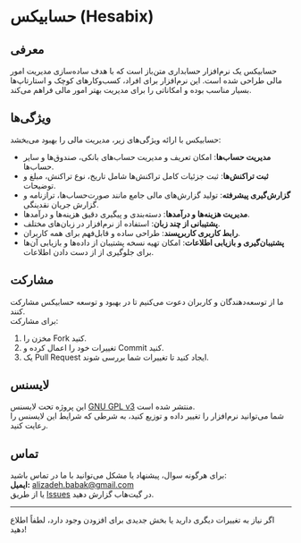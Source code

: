 # حسابیکس (Hesabix)

## معرفی
حسابیکس یک نرم‌افزار حسابداری متن‌باز است که با هدف ساده‌سازی مدیریت امور مالی طراحی شده است. این نرم‌افزار برای افراد، کسب‌وکارهای کوچک و استارتاپ‌ها بسیار مناسب بوده و امکاناتی را برای مدیریت بهتر امور مالی فراهم می‌کند. 

## ویژگی‌ها
حسابیکس با ارائه ویژگی‌های زیر، مدیریت مالی را بهبود می‌بخشد:
- **مدیریت حساب‌ها**: امکان تعریف و مدیریت حساب‌های بانکی، صندوق‌ها و سایر حساب‌ها.
- **ثبت تراکنش‌ها**: ثبت جزئیات کامل تراکنش‌ها شامل تاریخ، نوع تراکنش، مبلغ و توضیحات.
- **گزارش‌گیری پیشرفته**: تولید گزارش‌های مالی جامع مانند صورت‌حساب‌ها، ترازنامه و گزارش جریان نقدینگی.
- **مدیریت هزینه‌ها و درآمدها**: دسته‌بندی و پیگیری دقیق هزینه‌ها و درآمدها.
- **پشتیبانی از چند زبان**: استفاده از نرم‌افزار در زبان‌های مختلف.
- **رابط کاربری کاربرپسند**: طراحی ساده و قابل‌فهم برای همه کاربران.
- **پشتیبان‌گیری و بازیابی اطلاعات**: امکان تهیه نسخه پشتیبان از داده‌ها و بازیابی آن‌ها برای جلوگیری از از دست دادن اطلاعات.

## مشارکت
ما از توسعه‌دهندگان و کاربران دعوت می‌کنیم تا در بهبود و توسعه حسابیکس مشارکت کنند.  
برای مشارکت:
1. مخزن را Fork کنید.
2. تغییرات خود را اعمال کرده و Commit کنید.
3. یک Pull Request ایجاد کنید تا تغییرات شما بررسی شوند.

## لایسنس
این پروژه تحت لایسنس [GNU GPL v3](https://www.gnu.org/licenses/gpl-3.0.html) منتشر شده است.  
شما می‌توانید نرم‌افزار را تغییر داده و توزیع کنید، به شرطی که شرایط این لایسنس را رعایت کنید.

## تماس
برای هرگونه سوال، پیشنهاد یا مشکل می‌توانید با ما در تماس باشید:  
**ایمیل:** [alizadeh.babak@gmail.com](mailto:alizadeh.babak@gmail.com)  
یا از طریق [Issues](https://github.com/morrning/hesabix/issues) در گیت‌هاب گزارش دهید.

---

اگر نیاز به تغییرات دیگری دارید یا بخش جدیدی برای افزودن وجود دارد، لطفاً اطلاع دهید!
